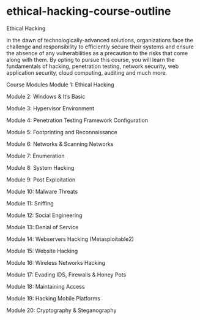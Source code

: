 # ethical-hacking-course-outline
Ethical Hacking

In the dawn of technologically-advanced solutions, organizations face the challenge and responsibility to efficiently secure their systems and ensure the absence of any vulnerabilities as a precaution to the risks that come along with them. By opting to pursue this course, you will learn the fundamentals of hacking, penetration testing, network security, web application security, cloud computing, auditing and much more.

Course Modules
Module 1: Ethical Hacking

Module 2:  Windows & It’s Basic

Module 3: Hypervisor Environment

Module 4: Penetration Testing Framework Configuration

Module 5:  Footprinting and Reconnaissance

Module 6: Networks & Scanning Networks

Module 7: Enumeration

Module 8: System Hacking

Module 9: Post Exploitation

Module 10: Malware Threats

Module 11: Sniffing

Module 12: Social Engineering

Module 13: Denial of Service

Module 14: Webservers Hacking (Metasploitable2)

Module 15: Website Hacking

Module 16: Wireless Networks Hacking

Module 17: Evading IDS, Firewalls & Honey Pots

Module 18: Maintaining Access

Module 19: Hacking Mobile Platforms

Module 20: Cryptography & Steganography
